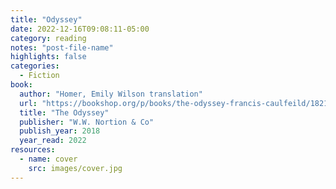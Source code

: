 ```yaml
---
title: "Odyssey"
date: 2022-12-16T09:08:11-05:00
category: reading
notes: "post-file-name"
highlights: false
categories:
  - Fiction
book:
  author: "Homer, Emily Wilson translation"
  url: "https://bookshop.org/p/books/the-odyssey-francis-caulfeild/18217775?ean=9780393356250"
  title: "The Odyssey"
  publisher: "W.W. Nortion & Co"
  publish_year: 2018
  year_read: 2022
resources:
  - name: cover
    src: images/cover.jpg
---
```


